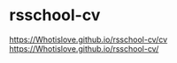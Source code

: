 # rsschool-cv<br>
https://Whotislove.github.io/rsschool-cv/cv<br>
https://Whotislove.github.io/rsschool-cv/
